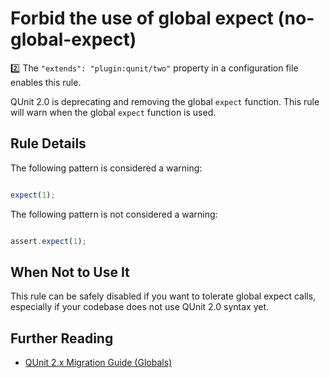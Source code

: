 # Forbid the use of global expect (no-global-expect)

:two: The `"extends": "plugin:qunit/two"` property in a configuration file enables this rule.

QUnit 2.0 is deprecating and removing the global `expect` function. This rule will warn when the global `expect` function is used.

## Rule Details

The following pattern is considered a warning:

```js

expect(1);

```

The following pattern is not considered a warning:

```js

assert.expect(1);

```

## When Not to Use It

This rule can be safely disabled if you want to tolerate global expect calls, especially if your codebase does not use QUnit 2.0 syntax yet.

## Further Reading

* [QUnit 2.x Migration Guide (Globals)](http://qunitjs.com/upgrade-guide-2.x/#removed-globals)
